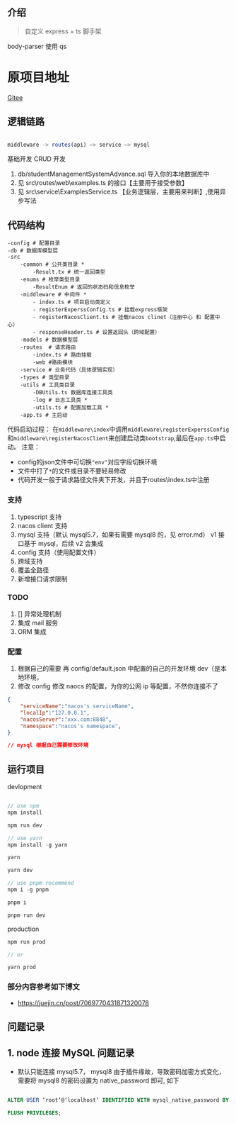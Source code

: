 ## 介绍

> 自定义 express + ts 脚手架

body-parser 使用
qs

# 原项目地址

[Gitee](https://gitee.com/CodingGorit/express-ts)

## 逻辑链路

```ts

middleware -> routes(api) —> service —> mysql

```

基础开发 CRUD 开发

1. db/studentManagementSystemAdvance.sql 导入你的本地数据库中
2. 见 src\routes\web\examples.ts 的接口【主要用于接受参数】
3. 见 src\service\ExamplesService.ts 【业务逻辑层，主要用来判断】,使用异步写法

## 代码结构

```
-config # 配置目录
-db # 数据库模型层
-src 
    -common # 公共类目录 *
        -Result.tx # 统一返回类型
    -enums # 枚举类型目录
        -ResultEnum # 返回的状态码和信息枚举
    -middleware # 中间件 *
        - index.ts # 项目启动类定义
        - registerExperssConfig.ts # 挂载express框架
        - registerNacosClient.ts # 挂载nacos clinet（注册中心 和 配置中心）
        - responseHeader.ts # 设置返回头（跨域配置）
    -models # 数据模型层
    -routes  # 请求路由
        -index.ts # 路由挂载
        -web #路由模块
    -service # 业务代码（具体逻辑实现）
    -types # 类型目录
    -utils # 工具类目录
        -DBUtils.ts 数据库连接工具类
        -log # 日志工具类 *
        -utils.ts # 配置加载工具 * 
    -app.ts # 主启动
```
代码启动过程：
在`middleware\index`中调用`middleware\registerExperssConfig`和`middleware\registerNacosClient`来创建启动类`bootstrap`,最后在`app.ts`中启动。
注意：

- config的json文件中可切换`"env"`对应字段切换环境
- 文件中打了`*`的文件或目录不要轻易修改
- 代码开发一般于请求路径文件夹下开发，并且于routes\index.ts中注册

### 支持

1. typescript 支持
2. nacos client 支持
3. mysql 支持（默认 mysql5.7，如果有需要 mysql8 的，见 error.md） v1 接口基于 mysql，后续 v2 会集成
4. config 支持（使用配置文件）
5. 跨域支持
6. 覆盖全路径
7. 新增接口请求限制

### TODO

1. [] 异常处理机制
2. 集成 mail 服务
3. ORM 集成

### 配置

1. 根据自己的需要 再 config/default.json 中配置的自己的开发环境 dev（是本地环境，
2. 修改 config 修改 naocs 的配置，为你的公网 ip 等配置，不然你连接不了

```json
{
    "serviceName":"nacos's serviceName",
    "localIp":"127.0.0.1",
    "nacosServer":"xxx.com:8848",
    "namespace":"nacos's namespace",
}

// mysql 根据自己需要修改环境
```
## 运行项目

devlopment

```typescript

// use npm
npm install

npm run dev

// use yarn
npm install -g yarn

yarn

yarn dev

// use pnpm recommend
npm i -g pnpm

pnpm i

pnpm run dev
```

production

```typescript
npm run prod

// or

yarn prod
```

### 部分内容参考如下博文

- https://juejin.cn/post/7069770431871320078

## 问题记录

## 1. node 连接 MySQL 问题记录

- 默认只能连接 mysql5.7， mysql8 由于插件缘故，导致密码加密方式变化，需要将 mysql8 的密码设置为 native_password 即可, 如下

```sql

ALTER USER ‘root’@‘localhost’ IDENTIFIED WITH mysql_native_password BY ‘password’; # 更改新的密码，可以将密码设置为简单类型

FLUSH PRIVILEGES;

```